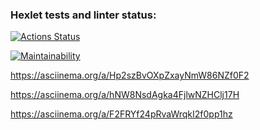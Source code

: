 ### Hexlet tests and linter status:
[![Actions Status](https://github.com/stork-owner/frontend-project-44/actions/workflows/hexlet-check.yml/badge.svg)](https://github.com/stork-owner/frontend-project-44/actions)

[![Maintainability](https://api.codeclimate.com/v1/badges/5fe8bddfbb070b955e35/maintainability)](https://codeclimate.com/github/stork-owner/frontend-project-44/maintainability)

https://asciinema.org/a/Hp2szBvOXpZxayNmW86NZf0F2

https://asciinema.org/a/hNW8NsdAgka4FjlwNZHClj17H

https://asciinema.org/a/F2FRYf24pRvaWrqkI2f0pp1hz